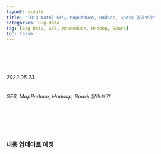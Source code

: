 ```yaml
---
layout: single
title: "[Big Data] GFS, MapReduce, Hadoop, Spark 알아보기"
categories: Big-Data
tag: [Big Data, GFS, MapReduce, Hadoop, Spark]
toc: false
---
```


<br>
<br>
<br>

###### 2022.05.23.
###### GFS, MapReduce, Hadoop, Spark 알아보기

<br>
<br>
<br>

### 내용 업데이트 예정

<br>
